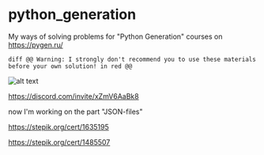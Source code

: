 # python_generation
My ways of solving problems for "Python Generation" courses on https://pygen.ru/

```diff @@ Warning: I strongly don't recommend you to use these materials before your own solution! in red @@```

![alt text](https://static.tildacdn.com/tild3337-3861-4136-b131-376533663435/logo-pygen-22.png)


https://discord.com/invite/xZmV6AaBk8

now I'm working on the part "JSON-files"

https://stepik.org/cert/1635195

https://stepik.org/cert/1485507
